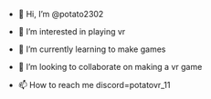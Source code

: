 - 👋 Hi, I’m @potato2302
- 👀 I’m interested in playing vr
  
- 🌱 I’m currently learning to make games
- 💞️ I’m looking to collaborate on making a vr game
- 📫 How to reach me discord=potatovr_11
  
<!---
potato2302/potato2302 is a ✨ special ✨ repository because its `README.md` (this file) appears on your GitHub profile.
You can click the Preview link to take a look at your changes.
--->
